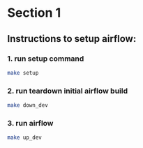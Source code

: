 # Section 1

## Instructions to setup airflow:

### 1. run setup command 
```bash
make setup
```

### 2. run teardown initial airflow build
```bash
make down_dev
```

### 3. run airflow
```bash
make up_dev
```